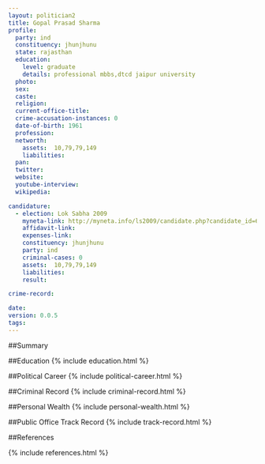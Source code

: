 ```yaml
---
layout: politician2
title: Gopal Prasad Sharma
profile: 
  party: ind
  constituency: jhunjhunu
  state: rajasthan
  education: 
    level: graduate
    details: professional mbbs,dtcd jaipur university
  photo: 
  sex: 
  caste: 
  religion: 
  current-office-title: 
  crime-accusation-instances: 0
  date-of-birth: 1961
  profession: 
  networth: 
    assets:  10,79,79,149
    liabilities: 
  pan: 
  twitter: 
  website: 
  youtube-interview: 
  wikipedia: 

candidature: 
  - election: Lok Sabha 2009
    myneta-link: http://myneta.info/ls2009/candidate.php?candidate_id=6181
    affidavit-link: 
    expenses-link: 
    constituency: jhunjhunu 
    party: ind
    criminal-cases: 0
    assets:  10,79,79,149
    liabilities: 
    result:  

crime-record: 

date: 
version: 0.0.5
tags: 
---
```

##Summary


##Education
{% include education.html %}


##Political Career
{% include political-career.html %}


##Criminal Record
{% include criminal-record.html %}


##Personal Wealth
{% include personal-wealth.html %}


##Public Office Track Record
{% include track-record.html %}


##References


{% include references.html %}